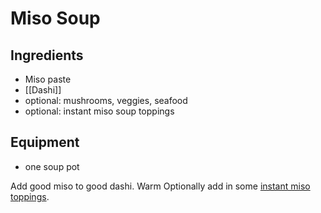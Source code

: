 # Miso Soup

## Ingredients
* Miso paste
* [[Dashi]]
* optional: mushrooms, veggies, seafood
* optional: instant miso soup toppings

## Equipment
* one soup pot


Add good miso to good dashi. Warm Optionally add in some [instant miso toppings](https://japanesetaste.com/products/nagatanien-instant-miso-soup-ingredients-wakame-fu-spinach-100g?refSrc=1399113252947&nosto=productpage-nosto-4).

